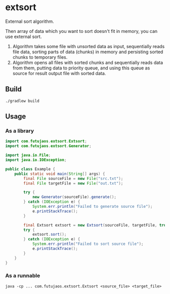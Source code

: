 # extsort
External sort algorithm.

Then array of data which you want to sort doesn't fit in memory, you can use external sort.

1. Algorithm takes some file with unsorted data as input, sequentially reads file data, sorting
parts of data (chunks) in memory and persisting sorted chunks to temporary files.
2. Algorithm opens all files with sorted chunks and sequentially reads data from them, 
putting data to priority queue, and using this queue as source for result output file with sorted data.

## Build

```
./gradlew build
```

## Usage

### As a library

```java
import com.futujaos.extsort.Extsort;
import com.futujaos.extsort.Generator;

import java.io.File;
import java.io.IOException;

public class Example {
    public static void main(String[] args) {
        final File sourceFile = new File("src.txt");
        final File targetFile = new File("out.txt");

        try {
            new Generator(sourceFile).generate();
        } catch (IOException e) {
            System.err.println("Failed to generate source file");
            e.printStackTrace();
        }

        final Extsort extsort = new Extsort(sourceFile, targetFile, true);
        try {
            extsort.sort();
        } catch (IOException e) {
            System.err.println("Failed to sort source file");
            e.printStackTrace();
        }
    }
}
```

### As a runnable

```
java -cp ... com.futujaos.extsort.Extsort <source_file> <target_file>
```

